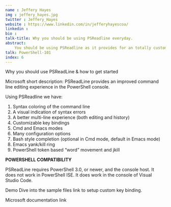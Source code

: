 ```yaml
---
name : Jeffery Hayes
img : jeffery_hayes.jpg
twitter : Jeffery_Hayes
website : https://www.linkedin.com/in/jefferyhayescoa/
linkedin : 
bio : 
talk-title: Why you should be using PSReadline everyday.
abstract:
    You should be using PSReadline as it provides for an totally customize experience in the PowerShell console Customizable key bindings, better syntax highlighting, console tones, and a awesome history file of what you entered into the console and it’s available for PowerShell version 3.0+.
talk: PowerShell-101
index: 6
---
```


Why you should use PSReadLine & how to get started

Microsoft short description: PSReadLine provides an improved command line editing experience in the PowerShell console.

Using PSReadline we have:
1. Syntax coloring of the command line
2. A visual indication of syntax errors
3. A better multi-line experience (both editing and history)
4. Customizable key bindings
5. Cmd and Emacs modes
6. Many configuration options
7. Bash style completion (optional in Cmd mode, default in Emacs mode)
8. Emacs yank/kill ring
9. PowerShell token based “word” movement and jkill

**POWERSHELL COMPATIBILITY**

PSReadLine requires PowerShell 3.0, or newer, and the console host. It does not work in PowerShell ISE. It does work in the console of Visual Studio Code.

Demo
Dive into the sample files link to setup custom key binding.

Microsoft documentation link